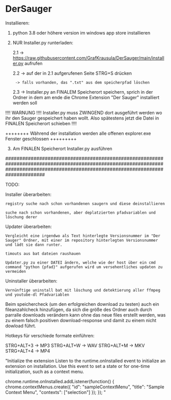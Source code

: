 # DerSauger

Installieren:

1. python 3.8 oder höhere version im windows app store installieren

2. NUR Installer.py runterladen:

	2.1 -> https://raw.githubusercontent.com/GrafKrausula/DerSauger/main/installer.py aufrufen
	
	2.2 -> auf der in 2.1 aufgerufenen Seite STRG+S drücken

		-> falls vorhanden, das ".txt" aus dem speicherpfad löschen
	
	2.3 -> Installer.py an FINALEM Speicherort speichern, sprich in der Ordner in dem am ende die Chrome Extension "Der Sauger" installiert werden soll

!!!! WARNUNG !!!! Installer.py muss ZWINGEND dort ausgeführt werden wo ihr den Sauger gespeichert haben wollt. Also spätestens jetzt die Datei in FINALEN Speicherort schieben !!!!

++++++++ Während der installation werden alle offenen explorer.exe Fenster geschlossen +++++++++

3. Am FINALEN Speicherort Installer.py ausführen









######################################################################################################################################################################################

TODO:

Installer überarbeiten:

	registry suche nach schon vorhandenen saugern und diese deinstallieren
	
	suche nach schon vorhandenen, aber deplatzierten pfadvariablen und löschung derer


Updater überarbeiten:

	Vergleicht eine irgendwo als Text hinterlegte Versionsnummer im "Der Sauger" Ordner, mit einer im repository hinterlegten Versionsnummer und lädt sie dann runter.

	timouts aus bat dateien raushauen

	Updater.py zu einer DATEI ändern, welche wie der host über ein cmd command "python {pfad}" aufgerufen wird um versehentliches updaten zu vermeiden

Uninstaller überarbeiten:

	Vernünftige uninstall bat mit löschung und detektierung aller ffmpeg und youtube-dl Pfadvariablen



Beim speichercheck (um den erfolgreichen download zu testen) auch ein fileanzahlcheck hinzufügen, da sich die größe des Ordner auch durch parralle downloads verändern kann
ohne das neue files erstellt werden, was zu einem falsch positiven download-response und damit zu einem nicht dowload führt.



Hotkeys für verschiede formate einführen:

STRG+ALT+3 -> MP3
STRG+ALT+W -> WAV
STRG+ALT+M -> MKV
STRG+ALT+4 -> MP4


"Initialize the extension 
Listen to the runtime.onInstalled event to initialize an extension on installation. Use this event to set a state or for one-time initialization, such as a context menu.

chrome.runtime.onInstalled.addListener(function() {
  chrome.contextMenus.create({
    "id": "sampleContextMenu",
    "title": "Sample Context Menu",
    "contexts": ["selection"]
  });
}); "
